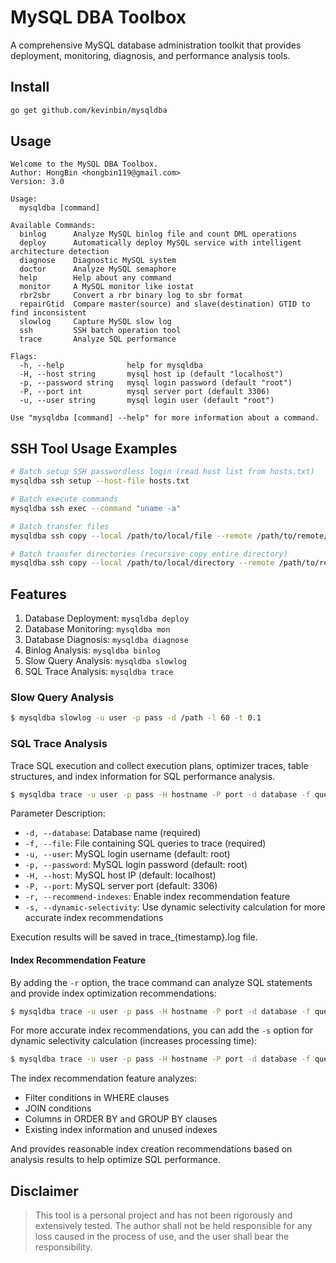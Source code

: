 # MySQL DBA Toolbox

A comprehensive MySQL database administration toolkit that provides deployment, monitoring, diagnosis, and performance analysis tools.

## Install

```bash
go get github.com/kevinbin/mysqldba   
```

## Usage

```
Welcome to the MySQL DBA Toolbox.
Author: HongBin <hongbin119@gmail.com>
Version: 3.0

Usage:
  mysqldba [command]

Available Commands:
  binlog      Analyze MySQL binlog file and count DML operations
  deploy      Automatically deploy MySQL service with intelligent architecture detection
  diagnose    Diagnostic MySQL system
  doctor      Analyze MySQL semaphore
  help        Help about any command
  monitor     A MySQL monitor like iostat
  rbr2sbr     Convert a rbr binary log to sbr format
  repairGtid  Compare master(source) and slave(destination) GTID to find inconsistent
  slowlog     Capture MySQL slow log
  ssh         SSH batch operation tool
  trace       Analyze SQL performance

Flags:
  -h, --help              help for mysqldba
  -H, --host string       mysql host ip (default "localhost")
  -p, --password string   mysql login password (default "root")
  -P, --port int          mysql server port (default 3306)
  -u, --user string       mysql login user (default "root")

Use "mysqldba [command] --help" for more information about a command.
```

## SSH Tool Usage Examples

```bash
# Batch setup SSH passwordless login (read host list from hosts.txt)
mysqldba ssh setup --host-file hosts.txt

# Batch execute commands
mysqldba ssh exec --command "uname -a"

# Batch transfer files
mysqldba ssh copy --local /path/to/local/file --remote /path/to/remote/file

# Batch transfer directories (recursive copy entire directory)
mysqldba ssh copy --local /path/to/local/directory --remote /path/to/remote/directory
```

## Features

1. Database Deployment: `mysqldba deploy`
2. Database Monitoring: `mysqldba mon`
3. Database Diagnosis: `mysqldba diagnose`
4. Binlog Analysis: `mysqldba binlog`
5. Slow Query Analysis: `mysqldba slowlog`
6. SQL Trace Analysis: `mysqldba trace`

### Slow Query Analysis

```bash
$ mysqldba slowlog -u user -p pass -d /path -l 60 -t 0.1
```

### SQL Trace Analysis

Trace SQL execution and collect execution plans, optimizer traces, table structures, and index information for SQL performance analysis.

```bash
$ mysqldba trace -u user -p pass -H hostname -P port -d database -f query.sql
```

Parameter Description:
- `-d, --database`: Database name (required)
- `-f, --file`: File containing SQL queries to trace (required)
- `-u, --user`: MySQL login username (default: root)
- `-p, --password`: MySQL login password (default: root)
- `-H, --host`: MySQL host IP (default: localhost)
- `-P, --port`: MySQL server port (default: 3306)
- `-r, --recommend-indexes`: Enable index recommendation feature
- `-s, --dynamic-selectivity`: Use dynamic selectivity calculation for more accurate index recommendations

Execution results will be saved in trace_{timestamp}.log file.

#### Index Recommendation Feature

By adding the `-r` option, the trace command can analyze SQL statements and provide index optimization recommendations:

```bash
$ mysqldba trace -u user -p pass -H hostname -P port -d database -f query.sql -r
```

For more accurate index recommendations, you can add the `-s` option for dynamic selectivity calculation (increases processing time):

```bash
$ mysqldba trace -u user -p pass -H hostname -P port -d database -f query.sql -r -s
```

The index recommendation feature analyzes:
- Filter conditions in WHERE clauses
- JOIN conditions
- Columns in ORDER BY and GROUP BY clauses
- Existing index information and unused indexes

And provides reasonable index creation recommendations based on analysis results to help optimize SQL performance.

## Disclaimer

> This tool is a personal project and has not been rigorously and extensively tested. 
> The author shall not be held responsible for any loss caused in the process of use, and the user shall bear the responsibility.
